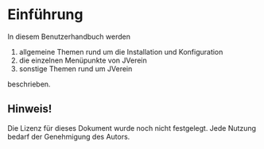 # Einführung

In diesem Benutzerhandbuch werden 

1. allgemeine Themen rund um die Installation und Konfiguration
2. die einzelnen Menüpunkte von JVerein
3. sonstige Themen rund um JVerein 

beschrieben.



## Hinweis!

Die Lizenz für dieses Dokument wurde noch nicht festgelegt. Jede Nutzung bedarf der Genehmigung des Autors.





